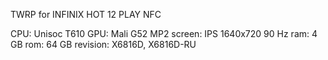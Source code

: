 TWRP for INFINIX HOT 12 PLAY NFC

CPU: Unisoc T610
GPU: Mali G52 MP2
screen: IPS 1640x720 90 Hz
ram: 4 GB
rom: 64 GB
revision: X6816D, X6816D-RU
